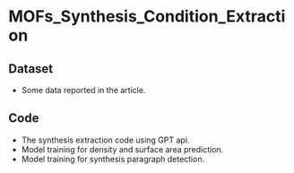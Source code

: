 # MOFs_Synthesis_Condition_Extraction

## Dataset
* Some data reported in the article. 

## Code  
* The synthesis extraction code using GPT api.
* Model training for density and surface area prediction.
* Model training for synthesis paragraph detection.